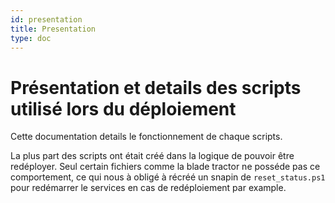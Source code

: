 ```yaml
---
id: presentation
title: Presentation
type: doc
---
```


# Présentation et details des scripts utilisé lors du déploiement

Cette documentation details le fonctionnement de chaque scripts.

La plus part des scripts ont était créé dans la logique de pouvoir être redéployer.
Seul certain fichiers comme la blade tractor ne posséde pas ce comportement, ce qui nous à obligé à récréé un snapin de `reset_status.ps1` pour redémarrer le services en cas de redéploiement par example.
